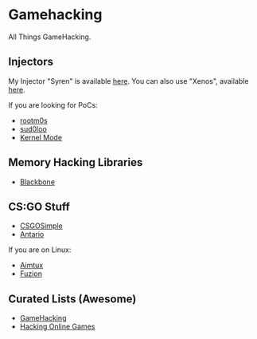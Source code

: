 # Gamehacking

All Things GameHacking.

## Injectors

My Injector "Syren" is available [here](https://github.com/M-T3K/Syren).
You can also use "Xenos", available [here](https://github.com/DarthTon/Xenos).

If you are looking for PoCs:
- [rootm0s](https://github.com/rootm0s/Injectors)
- [sud0loo](https://github.com/sud0loo/ProcessInjection)
- [Kernel Mode](https://github.com/alex9191/Kernel-dll-injector)

## Memory Hacking Libraries

- [Blackbone](https://github.com/DarthTon/Blackbone)

## CS:GO Stuff

- [CSGOSimple](https://github.com/spirthack/CSGOSimple)
- [Antario](https://github.com/Wando1423/Antario)
  
If you are on Linux:

- [Aimtux](https://github.com/AimTuxOfficial/AimTux)
- [Fuzion](https://github.com/LWSS/Fuzion)

## Curated Lists (Awesome)

- [GameHacking](https://github.com/dsasmblr/game-hacking)
- [Hacking Online Games](https://github.com/dsasmblr/hacking-online-games)